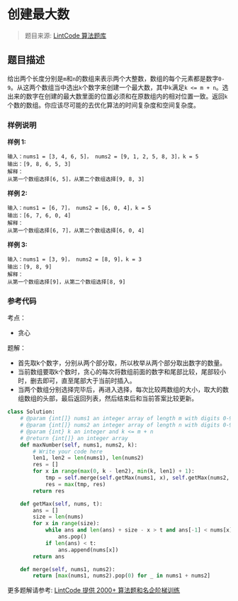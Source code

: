 # 创建最大数
 > 题目来源: [LintCode 算法题库](https://www.lintcode.com/problem/create-maximum-number/?utm_source=sc-github-wzz)
 ## 题目描述
 给出两个长度分别是`m`和`n`的数组来表示两个大整数，数组的每个元素都是数字`0-9`。从这两个数组当中选出`k`个数字来创建一个最大数，其中`k`满足`k <= m + n`。选出来的数字在创建的最大数里面的位置必须和在原数组内的相对位置一致。返回`k`个数的数组。你应该尽可能的去优化算法的时间复杂度和空间复杂度。
 ### 样例说明
 **样例 1:**
```
输入：nums1 = [3, 4, 6, 5]， nums2 = [9, 1, 2, 5, 8, 3]，k = 5
输出：[9, 8, 6, 5, 3]
解释：
从第一个数组选择[6, 5]，从第二个数组选择[9, 8, 3]
```
**样例 2:**
```
输入：nums1 = [6, 7]， nums2 = [6, 0, 4]，k = 5
输出：[6, 7, 6, 0, 4]
解释：
从第一个数组选择[6, 7]，从第二个数组选择[6, 0, 4]
```

**样例 3:**
```
输入：nums1 = [3, 9]， nums2 = [8, 9]，k = 3
输出：[9, 8, 9]
解释：
从第一个数组选择[9]，从第二个数组选择[8, 9]
```


 ### 参考代码
 考点：
* 贪心

题解：
* 首先取k个数字，分别从两个部分取，所以枚举从两个部分取出数字的数量。
* 当前数组要取k个数时，贪心的每次将数组前面的数字和尾部比较，尾部较小时，删去即可，直至尾部大于当前时插入。
* 当两个数组分别选择完毕后，再进入选择，每次比较两数组的大小，取大的数组数组的头部，最后返回列表，然后结束后和当前答案比较更新。
```python
class Solution:
    # @param {int[]} nums1 an integer array of length m with digits 0-9
    # @param {int[]} nums2 an integer array of length n with digits 0-9
    # @param {int} k an integer and k <= m + n
    # @return {int[]} an integer array
    def maxNumber(self, nums1, nums2, k):
        # Write your code here
        len1, len2 = len(nums1), len(nums2)
        res = []
        for x in range(max(0, k - len2), min(k, len1) + 1):
            tmp = self.merge(self.getMax(nums1, x), self.getMax(nums2, k - x))
            res = max(tmp, res)
        return res

    def getMax(self, nums, t):
        ans = []
        size = len(nums)
        for x in range(size):
            while ans and len(ans) + size - x > t and ans[-1] < nums[x]:
                ans.pop()
            if len(ans) < t:
                ans.append(nums[x])
        return ans

    def merge(self, nums1, nums2):
        return [max(nums1, nums2).pop(0) for _ in nums1 + nums2]
```
 更多题解请参考: [LintCode 提供 2000+ 算法题和名企阶梯训练](https://www.lintcode.com/problem/?utm_source=sc-github-wzz)